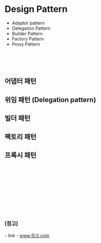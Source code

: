 # Design Pattern

* Adaptor pattern
* Delegation Pattern
* Builder Pattern
* Factory Pattern
* Proxy Pattern




<br><br><br>

## 어댑터 패턴

## 위임 패턴 (Delegation pattern)

## 빌더 패턴

## 팩토리 패턴

## 프록시 패턴










<br><br><br>
<br><br><br>
<br><br><br>

### [참고] <br>
  *-* link - www.링크.com